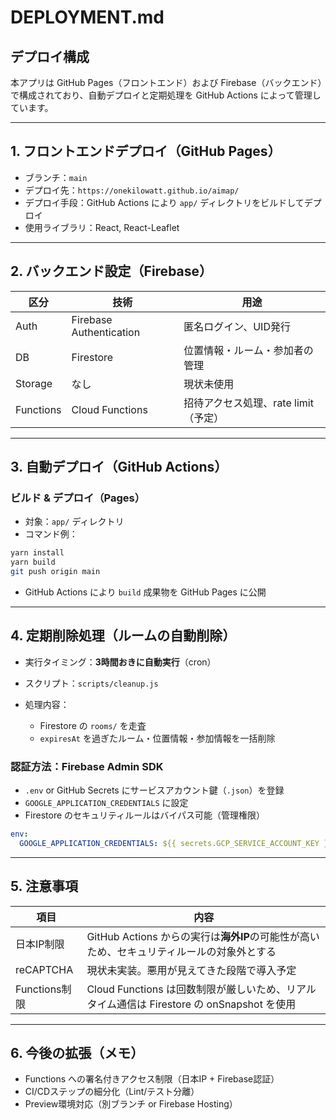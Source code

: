# DEPLOYMENT.md

## デプロイ構成

本アプリは GitHub Pages（フロントエンド）および Firebase（バックエンド）で構成されており、自動デプロイと定期処理を GitHub Actions によって管理しています。

---

## 1. フロントエンドデプロイ（GitHub Pages）

* ブランチ：`main`
* デプロイ先：`https://onekilowatt.github.io/aimap/`
* デプロイ手段：GitHub Actions により `app/` ディレクトリをビルドしてデプロイ
* 使用ライブラリ：React, React-Leaflet

---

## 2. バックエンド設定（Firebase）

| 区分        | 技術                      | 用途                      |
| --------- | ----------------------- | ----------------------- |
| Auth      | Firebase Authentication | 匿名ログイン、UID発行            |
| DB        | Firestore               | 位置情報・ルーム・参加者の管理         |
| Storage   | なし                      | 現状未使用                   |
| Functions | Cloud Functions         | 招待アクセス処理、rate limit（予定） |

---

## 3. 自動デプロイ（GitHub Actions）

### ビルド & デプロイ（Pages）

* 対象：`app/` ディレクトリ
* コマンド例：

```bash
yarn install
yarn build
git push origin main
```

* GitHub Actions により `build` 成果物を GitHub Pages に公開

---

## 4. 定期削除処理（ルームの自動削除）

* 実行タイミング：**3時間おきに自動実行**（cron）
* スクリプト：`scripts/cleanup.js`
* 処理内容：

  * Firestore の `rooms/` を走査
  * `expiresAt` を過ぎたルーム・位置情報・参加情報を一括削除

### 認証方法：Firebase Admin SDK

* `.env` or GitHub Secrets にサービスアカウント鍵（`.json`）を登録
* `GOOGLE_APPLICATION_CREDENTIALS` に設定
* Firestore のセキュリティルールはバイパス可能（管理権限）

```yaml
env:
  GOOGLE_APPLICATION_CREDENTIALS: ${{ secrets.GCP_SERVICE_ACCOUNT_KEY }}
```

---

## 5. 注意事項

| 項目          | 内容                                                               |
| ----------- | ---------------------------------------------------------------- |
| 日本IP制限      | GitHub Actions からの実行は**海外IP**の可能性が高いため、セキュリティルールの対象外とする          |
| reCAPTCHA   | 現状未実装。悪用が見えてきた段階で導入予定                                            |
| Functions制限 | Cloud Functions は回数制限が厳しいため、リアルタイム通信は Firestore の onSnapshot を使用 |

---

## 6. 今後の拡張（メモ）

* Functions への署名付きアクセス制限（日本IP + Firebase認証）
* CI/CDステップの細分化（Lint/テスト分離）
* Preview環境対応（別ブランチ or Firebase Hosting）

